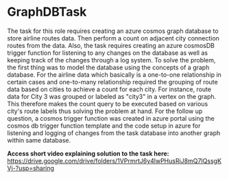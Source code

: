 # GraphDBTask
The task for this role requires creating an azure cosmos graph database to store airline routes data.
Then perform a count on adjacent city connection routes from the data. 
Also, the task requires creating an azure cosmosDB trigger function for listening to any changes on the database as well as keeping track of the changes through a log system.
To solve the problem, the first thing was to model the database using the concepts of a graph database.
For the airline data which basically is a one-to-one relationship in certain cases and one-to-many relationship required the grouping of route data based on cities to achieve a count for each city.
For instance, route data for City 3 was grouped or labeled as "city3" in a vertex on the graph. This therefore makes the count query to be executed based on various city's route labels thus solving the problem at hand.
For the follow up question, a cosmos trigger function was created in azure portal using the cosmos db trigger function template and the code setup in azure for listening and logging of changes from the task database into another graph within same database.

**Access short video explaining solution to the task here:**
https://drive.google.com/drive/folders/1VPrmrtJ6y4lwPHusRiJ8mQ7IQssgKVj-?usp=sharing